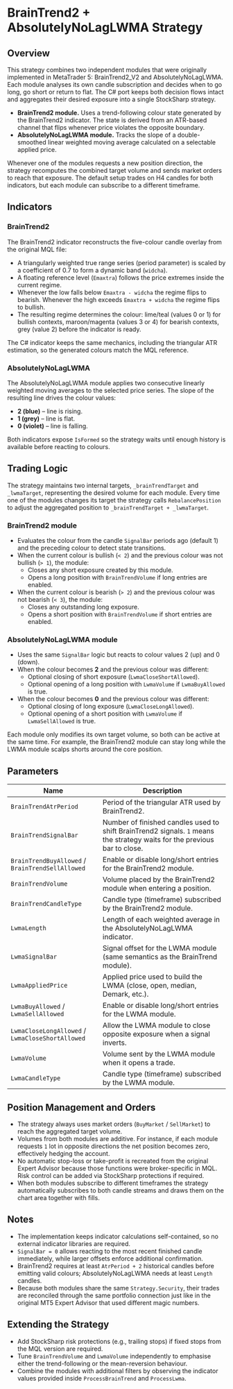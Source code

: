 # BrainTrend2 + AbsolutelyNoLagLWMA Strategy

## Overview
This strategy combines two independent modules that were originally implemented in MetaTrader 5: BrainTrend2_V2 and AbsolutelyNoLagLWMA. Each module analyses its own candle subscription and decides when to go long, go short or return to flat. The C# port keeps both decision flows intact and aggregates their desired exposure into a single StockSharp strategy.

* **BrainTrend2 module.** Uses a trend-following colour state generated by the BrainTrend2 indicator. The state is derived from an ATR-based channel that flips whenever price violates the opposite boundary.
* **AbsolutelyNoLagLWMA module.** Tracks the slope of a double-smoothed linear weighted moving average calculated on a selectable applied price.

Whenever one of the modules requests a new position direction, the strategy recomputes the combined target volume and sends market orders to reach that exposure. The default setup trades on H4 candles for both indicators, but each module can subscribe to a different timeframe.

## Indicators
### BrainTrend2
The BrainTrend2 indicator reconstructs the five-colour candle overlay from the original MQL file:
* A triangularly weighted true range series (period parameter) is scaled by a coefficient of 0.7 to form a dynamic band (`widcha`).
* A floating reference level (`Emaxtra`) follows the price extremes inside the current regime.
* Whenever the low falls below `Emaxtra - widcha` the regime flips to bearish. Whenever the high exceeds `Emaxtra + widcha` the regime flips to bullish.
* The resulting regime determines the colour: lime/teal (values 0 or 1) for bullish contexts, maroon/magenta (values 3 or 4) for bearish contexts, grey (value 2) before the indicator is ready.

The C# indicator keeps the same mechanics, including the triangular ATR estimation, so the generated colours match the MQL reference.

### AbsolutelyNoLagLWMA
The AbsolutelyNoLagLWMA module applies two consecutive linearly weighted moving averages to the selected price series. The slope of the resulting line drives the colour values:
* **2 (blue)** – line is rising.
* **1 (grey)** – line is flat.
* **0 (violet)** – line is falling.

Both indicators expose `IsFormed` so the strategy waits until enough history is available before reacting to colours.

## Trading Logic
The strategy maintains two internal targets, `_brainTrendTarget` and `_lwmaTarget`, representing the desired volume for each module. Every time one of the modules changes its target the strategy calls `RebalancePosition` to adjust the aggregated position to `_brainTrendTarget + _lwmaTarget`.

### BrainTrend2 module
* Evaluates the colour from the candle `SignalBar` periods ago (default 1) and the preceding colour to detect state transitions.
* When the current colour is bullish (`< 2`) and the previous colour was not bullish (`> 1`), the module:
  * Closes any short exposure created by this module.
  * Opens a long position with `BrainTrendVolume` if long entries are enabled.
* When the current colour is bearish (`> 2`) and the previous colour was not bearish (`< 3`), the module:
  * Closes any outstanding long exposure.
  * Opens a short position with `BrainTrendVolume` if short entries are enabled.

### AbsolutelyNoLagLWMA module
* Uses the same `SignalBar` logic but reacts to colour values 2 (up) and 0 (down).
* When the colour becomes **2** and the previous colour was different:
  * Optional closing of short exposure (`LwmaCloseShortAllowed`).
  * Optional opening of a long position with `LwmaVolume` if `LwmaBuyAllowed` is true.
* When the colour becomes **0** and the previous colour was different:
  * Optional closing of long exposure (`LwmaCloseLongAllowed`).
  * Optional opening of a short position with `LwmaVolume` if `LwmaSellAllowed` is true.

Each module only modifies its own target volume, so both can be active at the same time. For example, the BrainTrend2 module can stay long while the LWMA module scalps shorts around the core position.

## Parameters
| Name | Description |
| --- | --- |
| `BrainTrendAtrPeriod` | Period of the triangular ATR used by BrainTrend2. |
| `BrainTrendSignalBar` | Number of finished candles used to shift BrainTrend2 signals. `1` means the strategy waits for the previous bar to close. |
| `BrainTrendBuyAllowed` / `BrainTrendSellAllowed` | Enable or disable long/short entries for the BrainTrend2 module. |
| `BrainTrendVolume` | Volume placed by the BrainTrend2 module when entering a position. |
| `BrainTrendCandleType` | Candle type (timeframe) subscribed by the BrainTrend2 module. |
| `LwmaLength` | Length of each weighted average in the AbsolutelyNoLagLWMA indicator. |
| `LwmaSignalBar` | Signal offset for the LWMA module (same semantics as the BrainTrend module). |
| `LwmaAppliedPrice` | Applied price used to build the LWMA (close, open, median, Demark, etc.). |
| `LwmaBuyAllowed` / `LwmaSellAllowed` | Enable or disable long/short entries for the LWMA module. |
| `LwmaCloseLongAllowed` / `LwmaCloseShortAllowed` | Allow the LWMA module to close opposite exposure when a signal inverts. |
| `LwmaVolume` | Volume sent by the LWMA module when it opens a trade. |
| `LwmaCandleType` | Candle type (timeframe) subscribed by the LWMA module. |

## Position Management and Orders
* The strategy always uses market orders (`BuyMarket` / `SellMarket`) to reach the aggregated target volume.
* Volumes from both modules are additive. For instance, if each module requests `1` lot in opposite directions the net position becomes zero, effectively hedging the account.
* No automatic stop-loss or take-profit is recreated from the original Expert Advisor because those functions were broker-specific in MQL. Risk control can be added via StockSharp protections if required.
* When both modules subscribe to different timeframes the strategy automatically subscribes to both candle streams and draws them on the chart area together with fills.

## Notes
* The implementation keeps indicator calculations self-contained, so no external indicator libraries are required.
* `SignalBar = 0` allows reacting to the most recent finished candle immediately, while larger offsets enforce additional confirmation.
* BrainTrend2 requires at least `AtrPeriod + 2` historical candles before emitting valid colours; AbsolutelyNoLagLWMA needs at least `Length` candles.
* Because both modules share the same `Strategy.Security`, their trades are reconciled through the same portfolio connection just like in the original MT5 Expert Advisor that used different magic numbers.

## Extending the Strategy
* Add StockSharp risk protections (e.g., trailing stops) if fixed stops from the MQL version are required.
* Tune `BrainTrendVolume` and `LwmaVolume` independently to emphasise either the trend-following or the mean-reversion behaviour.
* Combine the modules with additional filters by observing the indicator values provided inside `ProcessBrainTrend` and `ProcessLwma`.
